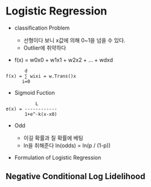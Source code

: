 # Logistic Regression
- classification Problem 
  - 선형이다 보니 x값에 의해 0~1을 넘을 수 있다.
  - Outlier에 취약하다

- f(x) = w0x0 + w1x1 + w2x2 + ... + wdxd
```text
       d
f(x) = ∑ wixi = w.Trans()x
      i=0
``` 
 
- Sigmoid Fuction

```text
           L
σ(x) = ------------
       1+e^-k(x-x0)
```

- Odd
  - 이길 확률과 질 확률에 베팅
  - ln을 취해준다 ln(odds) = ln(p / (1-p))
 
 - Formulation of Logistic Regression
 
 ## Negative Conditional Log Lidelihood
 
 
  
